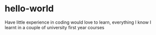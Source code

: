 # hello-world
Have little experience in coding would love to learn, everything I know I learnt in a couple of university first year courses

